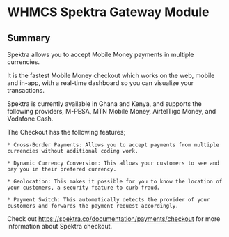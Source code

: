 # WHMCS Spektra Gateway Module #

## Summary ##

Spektra allows you to accept Mobile Money payments in multiple currencies.

It is the fastest Mobile Money checkout which works on the web, mobile and in-app, with a real-time dashboard so you can visualize your transactions.

Spektra is currently available in Ghana and Kenya, and supports the following providers, M-PESA, MTN Mobile Money, AirtelTigo Money, and Vodafone Cash.


The Checkout has the following features;

    * Cross-Border Payments: Allows you to accept payments from multiple currencies without additional coding work.

    * Dynamic Currency Conversion: This allows your customers to see and pay you in their prefered currency.

    * Geolocation: This makes it possible for you to know the location of your customers, a security feature to curb fraud.

    * Payment Switch: This automatically detects the provider of your customers and forwards the payment request accordingly.


Check out https://spektra.co/documentation/payments/checkout for more information about Spektra checkout.

